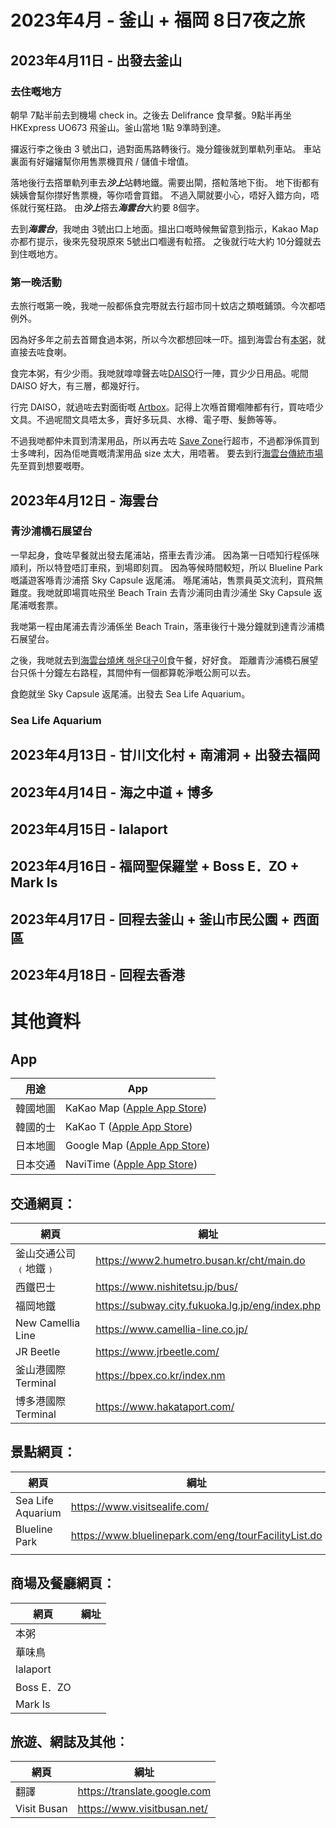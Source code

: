 # 2023年4月 - 釜山 + 福岡 8日7夜之旅

## 2023年4月11日 - 出發去釜山

### 去住嘅地方
朝早 7點半前去到機場 check in。之後去 Delifrance 食早餐。9點半再坐 HKExpress UO673 飛釜山。釜山當地 1點 9準時到達。

攞返行李之後由 3 號出口，過對面馬路轉後行。幾分鐘後就到單軌列車站。
車站裏面有好嬸嬸幫你用售票機買飛 / 儲值卡增值。

落地後行去撘單軌列車去***沙上***站轉地鐵。需要出閘，撘𨋢落地下街。
地下街都有姨姨會幫你㩒好售票機，等你唔會買錯。
不過入閘就要小心，唔好入錯方向，唔係就行冤枉路。
由***沙上***撘去***海雲台***大約要 8個字。

去到***海雲台***，我哋由 3號出口上地面。搵出口嘅時候無留意到指示，Kakao Map亦都冇提示，後來先發現原來 5號出口嗰邊有𨋢撘。
之後就行咗大約 10分鐘就去到住嘅地方。

### 第一晚活動
去旅行嘅第一晚，我哋一般都係食完嘢就去行超市同十蚊店之類嘅鋪頭。今次都唔例外。

因為好多年之前去首爾食過本粥，所以今次都想回味一吓。搵到海雲台有[本粥](https://place.map.kakao.com/19051617)，就直接去咗食喇。

食完本粥，有少少雨。我哋就嗱嗱聲去咗[DAISO](https://place.map.kakao.com/21852991)行一陣，買少少日用品。呢間 DAISO 好大，有三層，都幾好行。

行完 DAISO，就過咗去對面街嘅 [Artbox](https://place.map.kakao.com/1237498094)。記得上次喺首爾嗰陣都有行，買咗唔少文具。不過呢間文具唔太多，賣好多玩具、水樽、電子嘢、髮飾等等。

不過我哋都仲未買到清潔用品，所以再去咗 [Save Zone](https://place.map.kakao.com/1868142553)行超市，不過都淨係買到士多啤利，因為佢哋賣嘅清潔用品 size 太大，用唔著。
要去到行[海雲台傳統市場](https://place.map.kakao.com/18525086)先至買到想要嘅嘢。

## 2023年4月12日 - 海雲台

### 青沙浦橋石展望台

一早起身，食咗早餐就出發去尾浦站，撘車去青沙浦。
因為第一日唔知行程係咪順利，所以特登唔訂車飛，到場即刻買。
因為等候時間較短，所以 Blueline Park 嘅議遊客喺青沙浦撘 Sky Capsule 返尾浦。
喺尾浦站，售票員英文流利，買飛無難度。我哋就即場買咗飛坐 Beach Train 去青沙浦同由青沙浦坐 Sky Capsule 返尾浦嘅套票。

我哋第一程由尾浦去青沙浦係坐 Beach Train，落車後行十幾分鐘就到達青沙浦橋石展望台。

之後，我哋就去到[海雲台燒烤 해운대구이](https://place.map.kakao.com/17512978)食午餐，好好食。
距離青沙浦橋石展望台只係十分鐘左右路程，其間仲有一個都算乾淨嘅公厠可以去。

食飽就坐 Sky Capsule 返尾浦。出發去 Sea Life Aquarium。

### Sea Life Aquarium

## 2023年4月13日 - 甘川文化村 + 南浦洞 + 出發去福岡

## 2023年4月14日 - 海之中道 + 博多

## 2023年4月15日 - lalaport

## 2023年4月16日 - 福岡聖保羅堂 + Boss E．ZO + Mark Is

## 2023年4月17日 - 回程去釜山 + 釜山市民公園 + 西面區

## 2023年4月18日 - 回程去香港

# 其他資料

## App

|用途|App|
|--|--|
|韓國地圖|KaKao Map ([Apple App Store](https://apps.apple.com/us/app/kakaomap-korea-no-1-map/id304608425))|
|韓國的士|KaKao T ([Apple App Store](https://apps.apple.com/us/app/kakao-t/id981110422))|
|日本地圖|Google Map ([Apple App Store](https://apps.apple.com/us/app/google-maps/id585027354))|
|日本交通|NaviTime ([Apple App Store](https://apps.apple.com/tw/app/%E4%B9%97%E6%8F%9Bnavitime-%E9%9B%BB%E8%BB%8A-%E3%83%90%E3%82%B9%E3%81%AE%E4%B9%97%E3%82%8A%E6%8F%9B%E3%81%88%E5%B0%82%E7%94%A8/id528532387))|

## 交通網頁：
|網頁|綱址|
|---|----|
|釜山交通公司﹙地鐵﹚|https://www2.humetro.busan.kr/cht/main.do|
|西鐵巴士|https://www.nishitetsu.jp/bus/|
|福岡地鐵|https://subway.city.fukuoka.lg.jp/eng/index.php|
|New Camellia Line|https://www.camellia-line.co.jp/|
|JR Beetle|https://www.jrbeetle.com/|
|釜山港國際 Terminal|https://bpex.co.kr/index.nm|
|博多港國際 Terminal|https://www.hakataport.com/|

## 景點網頁：
|網頁|綱址|
|---|----|
|Sea Life Aquarium|https://www.visitsealife.com/|
|Blueline Park|https://www.bluelinepark.com/eng/tourFacilityList.do|
|||

## 商場及餐廳網頁：
|網頁|綱址|
|---|----|
|本粥||
|華味鳥||
|lalaport||
|Boss E．ZO||
|Mark Is||

## 旅遊、網誌及其他︰
|網頁|綱址|
|---|----|
|翻譯|https://translate.google.com|
|Visit Busan|https://www.visitbusan.net/|
